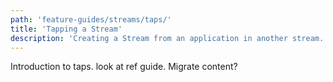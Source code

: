 ```yaml
---
path: 'feature-guides/streams/taps/'
title: 'Tapping a Stream'
description: 'Creating a Stream from an application in another stream..'
---
```


Introduction to taps. look at ref guide. Migrate content?
